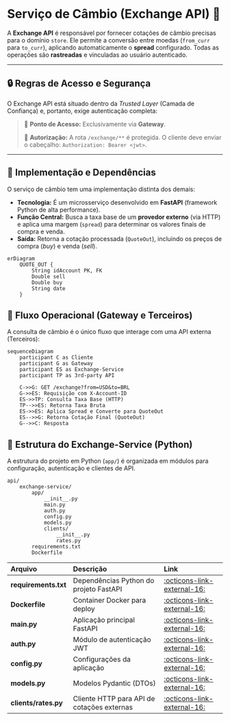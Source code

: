 # Serviço de Câmbio (Exchange API) 💱

A **Exchange API** é responsável por fornecer cotações de câmbio precisas para o domínio `store`. Ele permite a conversão entre moedas (`from_curr` para `to_curr`), aplicando automaticamente o **spread** configurado. Todas as operações são **rastreadas** e vinculadas ao usuário autenticado.

-----

## 🔒 Regras de Acesso e Segurança

O Exchange API está situado dentro da *Trusted Layer* (Camada de Confiança) e, portanto, exige autenticação completa:

> 🚪 **Ponto de Acesso:** Exclusivamente via **Gateway**.
>
> 🔑 **Autorização:** A rota `/exchange/**` é protegida. O cliente deve enviar o cabeçalho: `Authorization: Bearer <jwt>`.

-----

## 🐍 Implementação e Dependências

O serviço de câmbio tem uma implementação distinta dos demais:

  * **Tecnologia:** É um microsserviço desenvolvido em **FastAPI** (framework Python de alta performance).
  * **Função Central:** Busca a taxa base de um **provedor externo** (via HTTP) e aplica uma margem (`spread`) para determinar os valores finais de compra e venda.
  * **Saída:** Retorna a cotação processada (`QuoteOut`), incluindo os preços de compra (*buy*) e venda (*sell*).

<!-- end list -->

```mermaid
erDiagram
    QUOTE_OUT {
        String idAccount PK, FK
        Double sell
        Double buy
        String date
    }
```

## 🔁 Fluxo Operacional (Gateway e Terceiros)

A consulta de câmbio é o único fluxo que interage com uma API externa (Terceiros):

```mermaid
sequenceDiagram
    participant C as Cliente
    participant G as Gateway
    participant ES as Exchange-Service
    participant TP as 3rd-party API

    C->>G: GET /exchange?from=USD&to=BRL
    G->>ES: Requisição com X-Account-ID
    ES->>TP: Consulta Taxa Base (HTTP)
    TP-->>ES: Retorna Taxa Bruta
    ES->>ES: Aplica Spread e Converte para QuoteOut
    ES-->>G: Retorna Cotação Final (QuoteOut)
    G-->>C: Resposta
```

## 📁 Estrutura do Exchange-Service (Python)

A estrutura do projeto em Python (`app/`) é organizada em módulos para configuração, autenticação e clientes de API.

```tree
api/
    exchange-service/
        app/
            __init__.py
            main.py
            auth.py
            config.py
            models.py
            clients/
                __init__.py
                rates.py
        requirements.txt
        Dockerfile
```

| Arquivo | Descrição | Link |
| :--- | :--- | :--- |
| **requirements.txt** | Dependências Python do projeto FastAPI | [:octicons-link-external-16:](https://raw.githubusercontent.com/Lagoass/exchange-service/refs/heads/main/requirements.txt) |
| **Dockerfile** | Container Docker para deploy | [:octicons-link-external-16:](https://raw.githubusercontent.com/Lagoass/exchange-service/refs/heads/main/DockerFile) |
| **main.py** | Aplicação principal FastAPI | [:octicons-link-external-16:](https://raw.githubusercontent.com/Lagoass/exchange-service/refs/heads/main/app/main.py) |
| **auth.py** | Módulo de autenticação JWT | [:octicons-link-external-16:](https://raw.githubusercontent.com/Lagoass/exchange-service/refs/heads/main/app/auth.py) |
| **config.py** | Configurações da aplicação | [:octicons-link-external-16:](https://raw.githubusercontent.com/Lagoass/exchange-service/refs/heads/main/app/config.py) |
| **models.py** | Modelos Pydantic (DTOs) | [:octicons-link-external-16:](https://raw.githubusercontent.com/Lagoass/exchange-service/refs/heads/main/app/models.py) |
| **clients/rates.py** | Cliente HTTP para API de cotações externas | [:octicons-link-external-16:](https://raw.githubusercontent.com/Lagoass/exchange-service/refs/heads/main/app/clients/rates.py) |